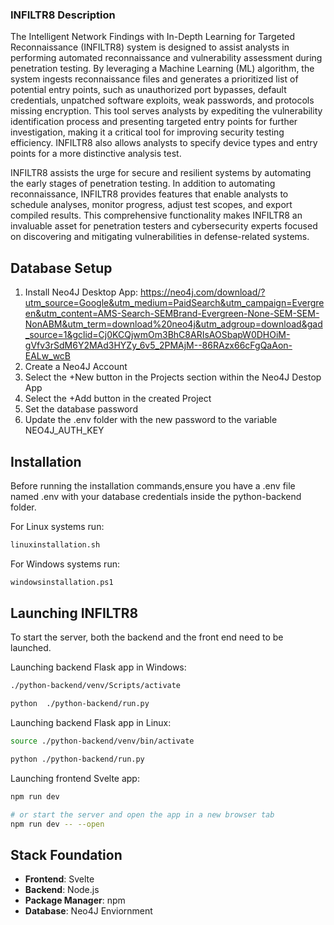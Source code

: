 ### INFILTR8 Description

The Intelligent Network Findings with In-Depth Learning for Targeted Reconnaissance (INFILTR8) system is designed to assist analysts in performing automated reconnaissance and vulnerability assessment during penetration testing. By leveraging a Machine Learning (ML) algorithm, the system ingests reconnaissance files and generates a prioritized list of potential entry points, such as unauthorized port bypasses, default credentials, unpatched software exploits, weak passwords, and protocols missing encryption. This tool serves analysts by expediting the vulnerability identification process and presenting targeted entry points for further investigation, making it a critical tool for improving security testing efficiency. INFILTR8 also allows analysts to specify device types and entry points for a more distinctive analysis test.

INFILTR8 assists the urge for secure and resilient systems by automating the early stages of penetration testing. In addition to automating reconnaissance, INFILTR8 provides features that enable analysts to schedule analyses, monitor progress, adjust test scopes, and export compiled results. This comprehensive functionality makes INFILTR8 an invaluable asset for penetration testers and cybersecurity experts focused on discovering and mitigating vulnerabilities in defense-related systems.

## Database Setup
1. Install Neo4J Desktop App: https://neo4j.com/download/?utm_source=Google&utm_medium=PaidSearch&utm_campaign=Evergreen&utm_content=AMS-Search-SEMBrand-Evergreen-None-SEM-SEM-NonABM&utm_term=download%20neo4j&utm_adgroup=download&gad_source=1&gclid=Cj0KCQjwmOm3BhC8ARIsAOSbapW0DHOiM-gVfv3rSdM6Y2MAd3HYZy_6v5_2PMAjM--86RAzx66cFgQaAon-EALw_wcB
2. Create a Neo4J Account
3. Select the +New button in the Projects section within the Neo4J Destop App
4. Select the +Add button in the created Project
5. Set the database password
6. Update the .env folder with the new password to the variable NEO4J_AUTH_KEY

## Installation 
Before running the installation commands,ensure you have a .env file named .env with your database credentials inside the python-backend folder.

For Linux systems run:
```bash   
linuxinstallation.sh
```
For Windows systems run:
```bash
windowsinstallation.ps1
```

## Launching INFILTR8

To start the server, both the backend and the front end need to be launched.

Launching backend Flask app in Windows:
```bash
./python-backend/venv/Scripts/activate 

python  ./python-backend/run.py
```
Launching backend Flask app in Linux:
```bash
source ./python-backend/venv/bin/activate 

python ./python-backend/run.py
```
Launching frontend Svelte app:
```bash
npm run dev

# or start the server and open the app in a new browser tab
npm run dev -- --open
```


## Stack Foundation 

- **Frontend**: Svelte
- **Backend**: Node.js
- **Package Manager**: npm
- **Database**: Neo4J Enviornment 
